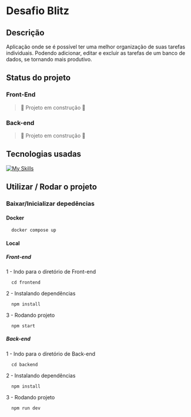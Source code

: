 # Desafio Blitz

## Descrição

Aplicação onde se é possível ter uma melhor organização de suas tarefas individuais. Podendo adicionar, editar e excluir as tarefas de um banco de dados, se tornando mais produtivo.

## Status do projeto
### Front-End
  > :construction: Projeto em construção :construction:
### Back-end
  > :construction: Projeto em construção :construction:

## Tecnologias usadas
[![My Skills](https://skills.thijs.gg/icons?i=docker,js,nodejs,mysql,react&theme=dark)](https://skills.thijs.gg)

## Utilizar / Rodar o projeto

### Baixar/Inicializar depedências
  #### Docker
  ```
    docker compose up
  ```

  #### Local
  
  ##### Front-end
  1 - Indo para o diretório de Front-end
  ```
    cd frontend
  ```
  2 - Instalando dependências
  ```
    npm install
  ```
  3 - Rodando projeto
  ```
    npm start
  ```
  
  ##### Back-end
  1 - Indo para o diretório de Back-end
  ```
    cd backend
  ```
  2 - Instalando dependências
  ```
    npm install
  ```
  3 - Rodando projeto
  ```
    npm run dev
  ```
